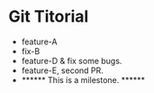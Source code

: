 # Git Titorial

- feature-A
- fix-B
- feature-D & fix some bugs.
- feature-E, second PR.
- ****** This is a milestone. ******

